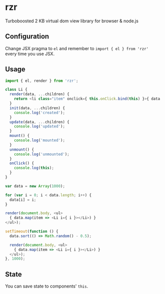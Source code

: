# rzr
Turboboosted 2 KB virtual dom view library for browser &amp; node.js

## Configuration
Change JSX pragma to `el` and remember to `import { el } from 'rzr'` every time you use JSX.

## Usage

```js
import { el, render } from 'rzr';

class Li {
  render(data, ...children) {
    return <li class="item" onclick={ this.onClick.bind(this) }>{ data.i }</li>
  }
  init(data, ...children) {
    console.log('created');
  }
  update(data, ...children) {
    console.log('updated');
  }
  mount() {
    console.log('mounted');
  }
  unmount() {
    console.log('unmounted');
  }
  onClick() {
    console.log(this);
  }
}

var data = new Array(1000);

for (var i = 0; i < data.length; i++) {
  data[i] = i;
}

render(document.body, <ul>
  { data.map(item => <Li i={ i }></Li>) }
</ul>);

setTimeout(function () {
  data.sort(() => Math.random() - 0.5);

  render(document.body, <ul>
    { data.map(item => <Li i={ i }></Li>) }
  </ul>);
}, 1000);
```

## State

You can save state to components' `this`.
